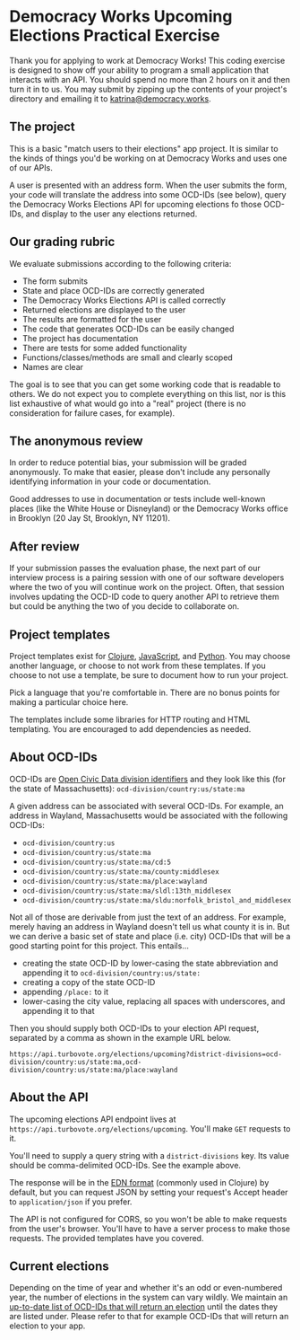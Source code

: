 # Democracy Works Upcoming Elections Practical Exercise

Thank you for applying to work at Democracy Works! This coding
exercise is designed to show off your ability to program a small
application that interacts with an API. You should spend no more than
2 hours on it and then turn it in to us. You may submit by zipping up
the contents of your project's directory and emailing it to
katrina@democracy.works.

## The project

This is a basic "match users to their elections" app project. It is
similar to the kinds of things you'd be working on at Democracy Works
and uses one of our APIs.

A user is presented with an address form. When the user submits the
form, your code will translate the address into some OCD-IDs (see
below), query the Democracy Works Elections API for upcoming elections
fo those OCD-IDs, and display to the user any elections returned.

## Our grading rubric

We evaluate submissions according to the following criteria:

* The form submits
* State and place OCD-IDs are correctly generated
* The Democracy Works Elections API is called correctly
* Returned elections are displayed to the user
* The results are formatted for the user
* The code that generates OCD-IDs can be easily changed
* The project has documentation
* There are tests for some added functionality
* Functions/classes/methods are small and clearly scoped
* Names are clear

The goal is to see that you can get some working code that is readable
to others. We do not expect you to complete everything on this list,
nor is this list exhaustive of what would go into a "real" project
(there is no consideration for failure cases, for example).

## The anonymous review

In order to reduce potential bias, your submission will be graded
anonymously. To make that easier, please don't include any personally
identifying information in your code or documentation.

Good addresses to use in documentation or tests include well-known
places (like the White House or Disneyland) or the Democracy Works
office in Brooklyn (20 Jay St, Brooklyn, NY 11201).

## After review

If your submission passes the evaluation phase, the next part of our
interview process is a pairing session with one of our software
developers where the two of you will continue work on the
project. Often, that session involves updating the OCD-ID code to
query another API to retrieve them but could be anything the two of
you decide to collaborate on.

## Project templates

Project templates exist for [Clojure][clojure-template],
[JavaScript][javascript-template], and [Python][python-template]. You
may choose another language, or choose to not work from these
templates. If you choose to not use a template, be sure to document
how to run your project.

Pick a language that you're comfortable in. There are no bonus points
for making a particular choice here.

The templates include some libraries for HTTP routing and HTML
templating. You are encouraged to add dependencies as needed.

## About OCD-IDs

OCD-IDs are [Open Civic Data division identifiers][ocd-ids] and they
look like this (for the state of Massachusetts):
`ocd-division/country:us/state:ma`

A given address can be associated with several OCD-IDs. For example,
an address in Wayland, Massachusetts would be associated with the
following OCD-IDs:

* `ocd-division/country:us`
* `ocd-division/country:us/state:ma`
* `ocd-division/country:us/state:ma/cd:5`
* `ocd-division/country:us/state:ma/county:middlesex`
* `ocd-division/country:us/state:ma/place:wayland`
* `ocd-division/country:us/state:ma/sldl:13th_middlesex`
* `ocd-division/country:us/state:ma/sldu:norfolk_bristol_and_middlesex`

Not all of those are derivable from just the text of an address. For
example, merely having an address in Wayland doesn't tell us what
county it is in. But we can derive a basic set of state and place
(i.e. city) OCD-IDs that will be a good starting point for this
project. This entails...

* creating the state OCD-ID by lower-casing the state abbreviation and
  appending it to `ocd-division/country:us/state:`
* creating a copy of the state OCD-ID
* appending `/place:` to it
* lower-casing the city value, replacing all spaces with underscores,
  and appending it to that

Then you should supply both OCD-IDs to your election API request,
separated by a comma as shown in the example URL below.

    https://api.turbovote.org/elections/upcoming?district-divisions=ocd-division/country:us/state:ma,ocd-division/country:us/state:ma/place:wayland

## About the API

The upcoming elections API endpoint lives at
`https://api.turbovote.org/elections/upcoming`. You'll make `GET`
requests to it.

You'll need to supply a query string with a `district-divisions`
key. Its value should be comma-delimited OCD-IDs. See the example
above.

The response will be in the [EDN format][edn] (commonly used in
Clojure) by default, but you can request JSON by setting your
request's Accept header to `application/json` if you prefer.

The API is not configured for CORS, so you won't be able to make
requests from the user's browser. You'll have to have a server process
to make those requests. The provided templates have you covered.

## Current elections

Depending on the time of year and whether it's an odd or even-numbered
year, the number of elections in the system can vary wildly. We
maintain an [up-to-date list of OCD-IDs that will return an
election][upcoming-elections] until the dates they are listed
under. Please refer to that for example OCD-IDs that will return an
election to your app.

[ocd-ids]: http://opencivicdata.readthedocs.io/en/latest/data/datatypes.html
[edn]: https://github.com/edn-format/edn
[upcoming-elections]: https://github.com/democracyworks/dw-practical-upcoming-elections/wiki/Upcoming-Elections

[clojure-template]: https://github.com/democracyworks/dw-practical-upcoming-elections/tree/master/clojure
[javascript-template]: https://github.com/democracyworks/dw-practical-upcoming-elections/tree/master/javascript
[python-template]: https://github.com/democracyworks/dw-practical-upcoming-elections/tree/master/python
